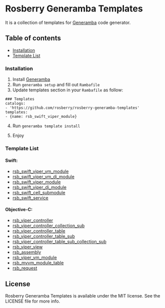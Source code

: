 
# Rosberry Generamba Templates
It is a collection of templates for [Generamba](https://github.com/rambler-digital-solutions/Generamba) code generator.

## Table of contents

- [Installation](#installation)
- [Template List](#template-list)

### Installation
1. Install [Generamba](https://github.com/rambler-digital-solutions/Generamba#installation)
2. Run `generamba setup` and fill out `Rambafile`
3. Update templates section in your `Rambafile` as follow:

```
### Templates
catalogs:
- 'https://github.com/rosberry/rosberry-generamba-templates'
templates:
- {name: rsb_swift_viper_module}
```

4. Run `generamba template install`

5. Enjoy

### Template List

#### Swift:
- [rsb_swift_viper_vm_module](https://github.com/rosberry/Rosberry-Generamba-Templates/blob/master/rsb_swift_viper_vm_module/rsb_swift_viper_vm_module.rambaspec)
- [rsb_swift_viper_vm_di_module](https://github.com/rosberry/Rosberry-Generamba-Templates/blob/master/rsb_swift_viper_vm_di_module/rsb_swift_viper_vm_di_module.rambaspec)
- [rsb_swift_viper_module](https://github.com/rosberry/Rosberry-Generamba-Templates/blob/master/rsb_swift_viper_module/rsb_swift_viper_module.rambaspec)
- [rsb_swift_viper_di_module](https://github.com/rosberry/Rosberry-Generamba-Templates/blob/master/rsb_swift_viper_di_module/rsb_swift_viper_di_module.rambaspec)
- [rsb_swift_cell_submodule](https://github.com/rosberry/Rosberry-Generamba-Templates/blob/master/rsb_swift_cell_submodule/rsb_swift_cell_submodule.rambaspec)
- [rsb_swift_service](https://github.com/rosberry/Rosberry-Generamba-Templates/blob/master/rsb_swift_service/rsb_swift_service.rambaspec)

#### Objective-C:
- [rsb_viper_controller](https://github.com/rosberry/Rosberry-Generamba-Templates/blob/master/rsb_viper_controller/rsb_viper_controller.rambaspec)
- [rsb_viper_controller_collection_sub](https://github.com/rosberry/Rosberry-Generamba-Templates/blob/master/rsb_viper_controller_collection_sub/rsb_viper_controller_collection_sub.rambaspec)
- [rsb_viper_controller_table](https://github.com/rosberry/Rosberry-Generamba-Templates/blob/master/rsb_viper_controller_table/rsb_viper_controller_table.rambaspec)
- [rsb_viper_controller_table_sub](https://github.com/rosberry/Rosberry-Generamba-Templates/blob/master/rsb_viper_controller_table_sub/rsb_viper_controller_table_sub.rambaspec)
- [rsb_viper_controller_table_sub_collection_sub](https://github.com/rosberry/Rosberry-Generamba-Templates/blob/master/rsb_viper_controller_table_sub_collection_sub/rsb_viper_controller_table_sub_collection_sub.rambaspec)
- [rsb_viper_view](https://github.com/rosberry/Rosberry-Generamba-Templates/blob/master/rsb_viper_view/rsb_viper_view.rambaspec)
- [rsb_assembly](https://github.com/rosberry/Rosberry-Generamba-Templates/blob/master/rsb_assembly/rsb_assembly.rambaspec)
- [rsb_viper_vm_module](https://github.com/rosberry/Rosberry-Generamba-Templates/blob/master/rsb_viper_vm_module/rsb_viper_vm_module.rambaspec)
- [rsb_mvvm_module_table](https://github.com/rosberry/Rosberry-Generamba-Templates/blob/master/rsb_mvvm_module_table/rsb_mvvm_module_table.rambaspec)
- [rsb_request](https://github.com/rosberry/Rosberry-Generamba-Templates/blob/master/rsb_request/rsb_request.rambaspec)

## License

Rosberry Generamba Templates is available under the MIT license. See the LICENSE file for more info.
